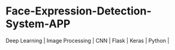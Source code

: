 # Face-Expression-Detection-System-APP
Deep Learning | Image Processing | CNN | Flask | Keras | Python |
